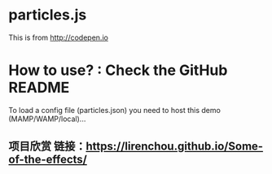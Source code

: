 particles.js
===
This is from http://codepen.io

How to use? : Check the GitHub README
=

To load a config file (particles.json) you need to host this demo (MAMP/WAMP/local)... 
## 项目欣赏 链接：https://lirenchou.github.io/Some-of-the-effects/
